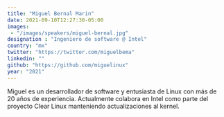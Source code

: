 ```yaml
---
title: "Miguel Bernal Marin"
date: 2021-09-10T12:27:30-05:00
images:
 - "/images/speakers/miguel-bernal.jpg"
designation : "Ingeniero de software @ Intel"
country: "mx"
twitter: "https://twitter.com/miguelbema"
linkedin: ""
github: "https://github.com/miguelinux"
year: "2021"
---
```


Miguel es un desarrollador de software y entusiasta de Linux con más de 20 años de experiencia. Actualmente colabora en Intel como parte del proyecto Clear Linux manteniendo actualizaciones al kernel.
